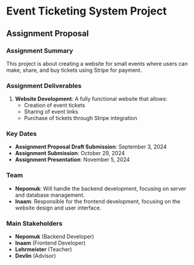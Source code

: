 # Event Ticketing System Project

## Assignment Proposal

### Assignment Summary
This project is about creating a website for small events where users can make, share, and buy tickets using Stripe for payment.

### Assignment Deliverables
1. **Website Development**: A fully functional website that allows:
   - Creation of event tickets
   - Sharing of event links
   - Purchase of tickets through Stripe integration

### Key Dates
- **Assignment Proposal Draft Submission**: September 3, 2024
- **Assignment Submission**: October 29, 2024
- **Assignment Presentation**: November 5, 2024

### Team
- **Nepomuk**: Will handle the backend development, focusing on server and database management.
- **Inaam**: Responsible for the frontend development, focusing on the website design and user interface.

### Main Stakeholders
- **Nepomuk** (Backend Developer)
- **Inaam** (Frontend Developer)
- **Lehrmeister** (Teacher)
- **Devlin** (Advisor)
